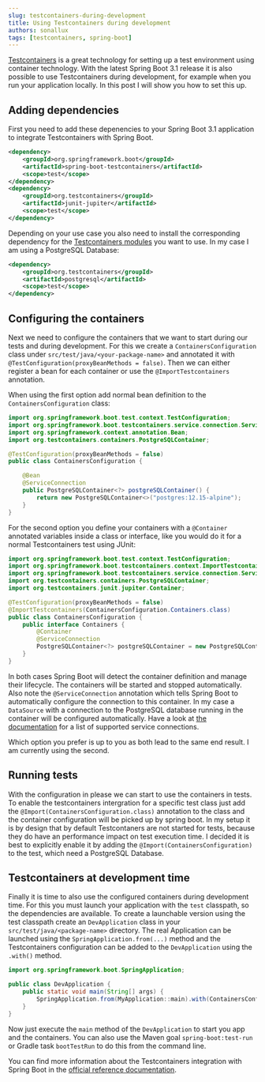 ```yaml
---
slug: testcontainers-during-development
title: Using Testcontainers during development
authors: sonallux
tags: [testcontainers, spring-boot]
---
```


[Testcontainers](https://testcontainers.com) is a great technology for setting up a test environment using container technology. With the latest Spring Boot 3.1 release it is also possible to use Testcontainers during development, for example when you run your application locally. In this post I will show you how to set this up.

<!--truncate-->

## Adding dependencies

First you need to add these depenencies to your Spring Boot 3.1 application to integrate Testcontainers with Spring Boot.

```xml
<dependency>
    <groupId>org.springframework.boot</groupId>
    <artifactId>spring-boot-testcontainers</artifactId>
    <scope>test</scope>
</dependency>
<dependency>
    <groupId>org.testcontainers</groupId>
    <artifactId>junit-jupiter</artifactId>
    <scope>test</scope>
</dependency>
```

Depending on your use case you also need to install the corresponding dependency for the [Testcontainers modules](https://testcontainers.com/modules) you want to use. In my case I am using a PostgreSQL Database:

```xml
<dependency>
    <groupId>org.testcontainers</groupId>
    <artifactId>postgresql</artifactId>
    <scope>test</scope>
</dependency>
```

## Configuring the containers

Next we need to configure the containers that we want to start during our tests and during development. For this we create a `ContainersConfiguration` class under `src/test/java/<your-package-name>` and annotated it with `@TestConfiguration(proxyBeanMethods = false)`. Then we can either register a bean for each container or use the `@ImportTestcontainers` annotation.

When using the first option add normal bean definition to the `ContainersConfiguration` class:

```java
import org.springframework.boot.test.context.TestConfiguration;
import org.springframework.boot.testcontainers.service.connection.ServiceConnection;
import org.springframework.context.annotation.Bean;
import org.testcontainers.containers.PostgreSQLContainer;

@TestConfiguration(proxyBeanMethods = false)
public class ContainersConfiguration {

    @Bean
    @ServiceConnection
    public PostgreSQLContainer<?> postgreSQLContainer() {
        return new PostgreSQLContainer<>("postgres:12.15-alpine");
    }
}
```

For the second option you define your containers with a `@Container` annotated variables inside a class or interface, like you would do it for a normal Testcontainers test using JUnit:

```java
import org.springframework.boot.test.context.TestConfiguration;
import org.springframework.boot.testcontainers.context.ImportTestcontainers;
import org.springframework.boot.testcontainers.service.connection.ServiceConnection;
import org.testcontainers.containers.PostgreSQLContainer;
import org.testcontainers.junit.jupiter.Container;

@TestConfiguration(proxyBeanMethods = false)
@ImportTestcontainers(ContainersConfiguration.Containers.class)
public class ContainersConfiguration {
    public interface Containers {
        @Container
        @ServiceConnection
        PostgreSQLContainer<?> postgreSQLContainer = new PostgreSQLContainer<>("postgres:12.15-alpine");
    }
}
```

In both cases Spring Boot will detect the container definition and manage their lifecycle. The containers will be started and stopped automatically. Also note the `@ServiceConnection` annotation which tells Spring Boot to automatically configure the connection to this container. In my case a `DataSource` with a connection to the PostgreSQL database running in the container will be configured automatically. Have a look at [the documentation](https://docs.spring.io/spring-boot/docs/3.1.0/reference/html/features.html#features.testing.testcontainers.service-connections) for a list of supported service connections.

Which option you prefer is up to you as both lead to the same end result. I am currently using the second.

## Running tests

With the configuration in please we can start to use the containers in tests. To enable the testcontainers intergration for a specific test class just add the `@Import(ContainersConfiguration.class)` annotation to the class and the container configuration will be picked up by spring boot. In my setup it is by design that by default Testcontaners are not started for tests, because they do have an performance impact on test execution time. I decided it is best to explicitly enable it by adding the `@Import(ContainersConfiguration)` to the test, which need a PostgreSQL Database.

## Testcontainers at development time

Finally it is time to also use the configured containers during development time. For this you must launch your application with the `test` classpath, so the dependencies are available. To create a launchable version using the test classpath create an `DevApplication` class in your `src/test/java/<package-name>` directory. The real Application can be launched using the `SpringApplication.from(...)` method and the Testcontainers configuration can be added to the `DevApplication` using the `.with()` method.

```java
import org.springframework.boot.SpringApplication;

public class DevApplication {
    public static void main(String[] args) {
        SpringApplication.from(MyApplication::main).with(ContainersConfiguration.class).run(args);
    }
}
```

Now just execute the `main` method of the `DevApplication` to start you app and the containers. You can also use the Maven goal `spring-boot:test-run` or Gradle task `bootTestRun` to do this from the command line.

You can find more information about the Testcontainers integration with Spring Boot in the [official reference documentation](https://docs.spring.io/spring-boot/docs/current/reference/html/features.html#features.testing.testcontainers).
